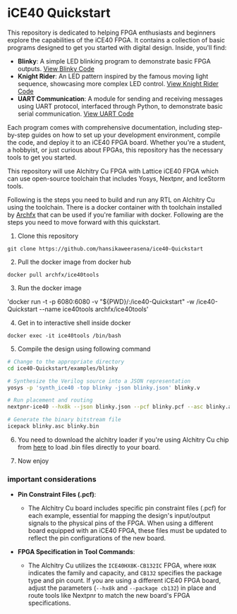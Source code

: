 # iCE40 Quickstart

This repository is dedicated to helping FPGA enthusiasts and beginners explore the capabilities of the iCE40 FPGA. It contains a collection of basic programs designed to get you started with digital design. Inside, you'll find:

- **Blinky**: A simple LED blinking program to demonstrate basic FPGA outputs. [View Blinky Code](https://github.com/yourusername/iCE40-FPGA-Essentials/blob/main/Blinky)
- **Knight Rider**: An LED pattern inspired by the famous moving light sequence, showcasing more complex LED control. [View Knight Rider Code](https://github.com/yourusername/iCE40-FPGA-Essentials/blob/main/KnightRider)
- **UART Communication**: A module for sending and receiving messages using UART protocol, interfaced through Python, to demonstrate basic serial communication. [View UART Code](https://github.com/yourusername/iCE40-FPGA-Essentials/blob/main/UART)

Each program comes with comprehensive documentation, including step-by-step guides on how to set up your development environment, compile the code, and deploy it to an iCE40 FPGA board. Whether you're a student, a hobbyist, or just curious about FPGAs, this repository has the necessary tools to get you started.

This repository will use Alchitry Cu FPGA with Lattice iCE40 FPGA which can use open-source toolchain that includes Yosys, Nextpnr, and IceStorm tools.

Following is the steps you need to build and run any RTL on Alchitry Cu using the toolchain. There is a docker container with th toolchain installed by [Archfx](https://github.com/Archfx) that can be used if you're familiar with docker. Following are the steps you need to move forward with this quickstart.

1. Clone this repository

`git clone https://github.com/hansikaweerasena/ice40-Quickstart`

2. Pull the docker image from docker hub

`docker pull archfx/ice40tools`

3. Run the docker image

'docker run -t -p 6080:6080 -v "${PWD}/:/ice40-Quickstart" -w /ice40-Quickstart --name ice40tools archfx/ice40tools'

4. Get in to interactive shell inside docker

`docker exec -it ice40tools /bin/bash`

5. Compile the design using following command

```bash
# Change to the appropriate directory
cd ice40-Quickstart/examples/blinky

# Synthesize the Verilog source into a JSON representation
yosys -p 'synth_ice40 -top blinky -json blinky.json' blinky.v

# Run placement and routing
nextpnr-ice40 --hx8k --json blinky.json --pcf blinky.pcf --asc blinky.asc --package cb132

# Generate the binary bitstream file
icepack blinky.asc blinky.bin 

```

6. You need to download the alchitry loader if you're using Alchitry Cu chip from [here](https://alchitry.com/Alchitry-Labs-V2/download.html) to load .bin files directly to your board.

7. Now enjoy

### important considerations

- **Pin Constraint Files (.pcf)**: 
   - The Alchitry Cu board includes specific pin constraint files (.pcf) for each example, essential for mapping the design's input/output signals to the physical pins of the FPGA. When using a different board equipped with an iCE40 FPGA, these files must be updated to reflect the pin configurations of the new board.

- **FPGA Specification in Tool Commands**: 
   - The Alchitry Cu utilizes the `ICE40HX8K-CB132IC` FPGA, where `HX8K` indicates the family and capacity, and `CB132` specifies the package type and pin count. If you are using a different iCE40 FPGA board, adjust the parameters (`--hx8k` and `--package cb132`) in place and route tools like Nextpnr to match the new board's FPGA specifications.

